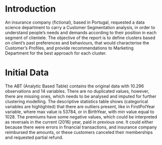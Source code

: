 # Introduction
An insurance company (fictional), based in Portugal, requested a data science department to carry a Customer Segmentation analysis, in order to understand people’s needs and demands according to their position in each segment of clientele. The objective of the report is to define clusters based on client’s past preferences and behaviours, that would characterise the Customer’s Profiles, and provide recommendations to Marketing Department for the best approach for each cluster. 

# Initial Data
The ABT (Analytic Based Table) contains the original data with 10.296 observations and 14 variables.  There are no duplicated values, however, there are missing ones, which needs to be analysed and imputed for further clustering modelling. The descriptive statistics table shows (categorical variables are highlighted) that there are outliers present, like in FirstPolYear variable, where max value is 53784, or in BirthYear, with min value equal to 1028. The premiums have some negative values, which could be interpreted as reversals in the current (2016) year, paid in previous one. It could either because there were errors in financial transactions, and insurance company reimbursed the amounts, or these customers canceled their memberships and requested partial refund.
